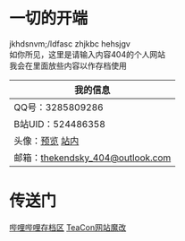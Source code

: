 # 一切的开端
jkhdsnvm;/ldfasc zhjkbc hehsjgv<br>
如你所见，这里是请输入内容404的个人网站<br>
我会在里面放些内容以作存档使用

|我的信息|
|------|
|QQ号：3285809286|
|B站UID：524486358|
|头像：[预览]() [站内](https://i0.hdslb.com/bfs/face/cd7027786846c4a49e4c8046b536ca0f5923cb16.jpg)|
|邮箱：thekendsky_404@outlook.com|

# 传送门
[哔哩哔哩存档区](https://qg46.github.io/bilibili)
[TeaCon网站魔改](https://qg46.github.io/tikeng)
